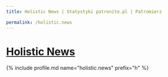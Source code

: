 ```yaml
---
title: Holistic News | Statystyki patronite.pl | Patromierz

permalink: /holistic.news
---
```


# [Holistic News](https://patronite.pl/holistic.news)

{% include profile.md name="holistic.news" prefix="h" %}
